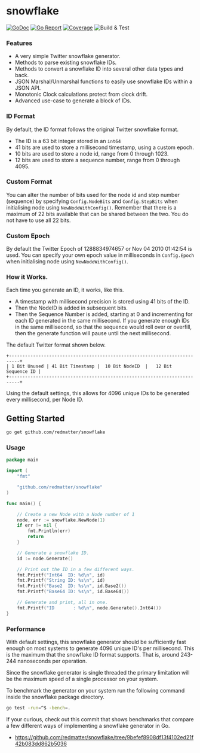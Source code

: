 snowflake
====
[![GoDoc](https://godoc.org/github.com/redmatter/snowflake?status.svg)](https://godoc.org/github.com/redmatter/snowflake)
[![Go Report](https://goreportcard.com/badge/github.com/redmatter/snowflake)](https://goreportcard.com/report/github.com/redmatter/snowflake)
[![Coverage](https://gocover.io/_badge/github.com/redmatter/snowflake)](https://gocover.io/github.com/redmatter/snowflake)
![Build & Test](https://github.com/redmatter/snowflake/actions/workflows/go.yml/badge.svg)

### Features
* A very simple Twitter snowflake generator.
* Methods to parse existing snowflake IDs.
* Methods to convert a snowflake ID into several other data types and back.
* JSON Marshal/Unmarshal functions to easily use snowflake IDs within a JSON API.
* Monotonic Clock calculations protect from clock drift.
* Advanced use-case to generate a block of IDs.
  
### ID Format
By default, the ID format follows the original Twitter snowflake format.
* The ID is a 63 bit integer stored in an `int64`
* 41 bits are used to store a millisecond timestamp, using a custom epoch.
* 10 bits are used to store a node id, range from 0 through 1023.
* 12 bits are used to store a sequence number, range from 0 through 4095.

### Custom Format
You can alter the number of bits used for the node id and step number (sequence)
by specifying `Config.NodeBits` and `Config.StepBits` when initialising node
using `NewNodeWithConfig()`. Remember that there is a maximum of 22 bits available
that can be shared between the two. You do not have to use all 22 bits.

### Custom Epoch
By default the Twitter Epoch of 1288834974657 or Nov 04 2010 01:42:54 is used.
You can specify your own epoch value in milliseconds in `Config.Epoch` when
initialising node using `NewNodeWithConfig()`.

### How it Works.
Each time you generate an ID, it works, like this.
* A timestamp with millisecond precision is stored using 41 bits of the ID.
* Then the NodeID is added in subsequent bits.
* Then the Sequence Number is added, starting at 0 and incrementing for each ID
  generated in the same millisecond. If you generate enough IDs in the same
  millisecond, so that the sequence would roll over or overfill, then the generate 
  function will pause until the next millisecond.

The default Twitter format shown below.
```
+--------------------------------------------------------------------------+
| 1 Bit Unused | 41 Bit Timestamp |  10 Bit NodeID  |   12 Bit Sequence ID |
+--------------------------------------------------------------------------+
```

Using the default settings, this allows for 4096 unique IDs to be generated every
millisecond, per Node ID.

## Getting Started

```sh
go get github.com/redmatter/snowflake
```

### Usage

```go
package main

import (
	"fmt"

	"github.com/redmatter/snowflake"
)

func main() {

	// Create a new Node with a Node number of 1
	node, err := snowflake.NewNode(1)
	if err != nil {
		fmt.Println(err)
		return
	}

	// Generate a snowflake ID.
	id := node.Generate()

	// Print out the ID in a few different ways.
	fmt.Printf("Int64  ID: %d\n", id)
	fmt.Printf("String ID: %s\n", id)
	fmt.Printf("Base2  ID: %s\n", id.Base2())
	fmt.Printf("Base64 ID: %s\n", id.Base64())

	// Generate and print, all in one.
	fmt.Printf("ID       : %d\n", node.Generate().Int64())
}
```

### Performance

With default settings, this snowflake generator should be sufficiently fast 
enough on most systems to generate 4096 unique ID's per millisecond. This is 
the maximum that the snowflake ID format supports. That is, around 243-244 
nanoseconds per operation. 

Since the snowflake generator is single threaded the primary limitation will be
the maximum speed of a single processor on your system.

To benchmark the generator on your system run the following command inside the
snowflake package directory.

```sh
go test -run=^$ -bench=.
```

If your curious, check out this commit that shows benchmarks that compare a few 
different ways of implementing a snowflake generator in Go.
*  https://github.com/redmatter/snowflake/tree/9befef8908df13f4102ed21f42b083dd862b5036
